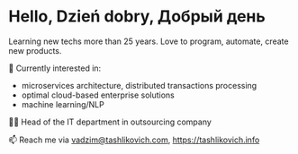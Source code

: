 # Hello, Dzień dobry, Добрый день

Learning new techs more than 25 years. Love to program, automate, create new products.

🌱 Currently interested in:
- microservices architecture, distributed transactions processing
- optimal cloud-based enterprise solutions
- machine learning/NLP

:guardsman: Head of the IT department in outsourcing company

📫 Reach me via vadzim@tashlikovich.com, https://tashlikovich.info

